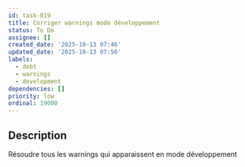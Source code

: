 ```yaml
---
id: task-019
title: Corriger warnings mode développement
status: To Do
assignee: []
created_date: '2025-10-13 07:46'
updated_date: '2025-10-13 07:50'
labels:
  - debt
  - warnings
  - development
dependencies: []
priority: low
ordinal: 19000
---
```


## Description

<!-- SECTION:DESCRIPTION:BEGIN -->
Résoudre tous les warnings qui apparaissent en mode développement
<!-- SECTION:DESCRIPTION:END -->
